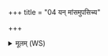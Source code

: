 +++
title = "04 यन् मांसमुपसिच्य"

+++
<details><summary>मूलम् (WS)</summary>

यन् मांसमुपसिच्य प्रथमं प्राश्नातीशानः प्रति ग्रहितारं हन्ति ॥ ४ ॥
</details>